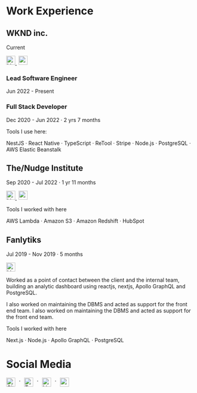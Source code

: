 # Work Experience

## WKND inc.

Current

<a href="https://www.linkedin.com/company/the-nudge-institute/" alt="Linkedin" target="_blank" style="padding-right:5px">
<img title="Linkedin" src="https://cdn.svgporn.com/logos/linkedin-icon.svg" alt="Linkedin" width="24" />
</a>
<a href="https://wknd.com" target="_blank">
<img title="website" src="https://cdn.svgporn.com/logos/safari.svg" alt="website" width="24" />
</a>

### Lead Software Engineer

Jun 2022 - Present

### Full Stack Developer

Dec 2020 - Jun 2022 · 2 yrs 7 months

Tools I use here:

NestJS · React Native · TypeScript · ReTool · Stripe · Node.js · PostgreSQL · AWS Elastic Beanstalk

## The/Nudge Institute

Sep 2020 - Jul 2022 · 1 yr 11 months

<a href="https://www.linkedin.com/company/the-nudge-institute/" target="_blank" style="padding-right:5px">
    <img title="Linkedin" src="https://cdn.svgporn.com/logos/linkedin-icon.svg"  alt="Linkedin" width="24" />
</a>
<a href="https://thenudge.org/" target="_blank">
    <img title="website" src="https://cdn.svgporn.com/logos/safari.svg" width="24" alt="website" />
</a>

Tools I worked with here

AWS Lambda · Amazon S3 · Amazon Redshift · HubSpot

## Fanlytiks

Jul 2019 - Nov 2019 · 5 months

<a href="https://www.linkedin.com/company/fanlytiks/" target="_blank">
<img title="Linkedin" src="https://cdn.svgporn.com/logos/linkedin-icon.svg" alt="Linkedin" width="24" />
</a>

Worked as a point of contact between the client and the internal team, building an analytic dashboard using reactjs, nextjs, Apollo GraphQL and PostgreSQL.

I also worked on maintaining the DBMS and acted as support for the front end team. I also worked on maintaining the DBMS and acted as support for the front end team.

Tools I worked with here

Next.js · Node.js · Apollo GraphQL · PostgreSQL

# Social Media

<div style="display: flex">
<a href="https://github.com/Mik1337" target="_blank">
<img title="Linkedin" src="https://cdn.svgporn.com/logos/github-icon.svg" alt="GitHub"  width="24" style="padding-right: 10px" />
</a> ·
<a href="https://cdn.svgporn.com/logos/twitter.svg" target="_blank">
<img title="Twitter" src="https://cdn.svgporn.com/logos/twitter.svg" alt="Twitter"  width="24" style="padding-right: 10px; padding-left: 10px"  />
</a> ·
<a href="https://www.linkedin.com/in/santosh%EF%BE%82/" target="_blank">
<img title="Mastodon" src="https://cdn.svgporn.com/logos/linkedin-icon.svg" alt="Linkedin" width="24" style="padding-right: 10px; padding-left: 10px"  />
</a> ·
<a href="https://hachyderm.io/@mik" target="_blank">
<img title="Mastodon" src="https://cdn.svgporn.com/logos/mastodon-icon.svg" alt="mastodon" width="24" style="padding-right: 10px; padding-left: 10px" />
</a>
</div>
